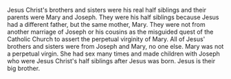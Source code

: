 Jesus Christ's brothers and sisters were his real half siblings and their parents were Mary and Joseph. They were his half siblings because Jesus had a different father, but the same mother, Mary. They were not from another marriage of Joseph or his cousins as the misguided quest of the Catholic Church to assert the perpetual virginity of Mary. All of Jesus' brothers and sisters were from Joseph and Mary, no one else. Mary was not a perpetual virgin. She had sex many times and made children with Joseph who were Jesus Christ's half siblings after Jesus was born. Jesus is their big brother.
